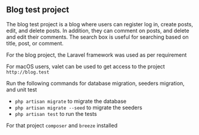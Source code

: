 
## Blog test project

The blog test project is a blog where users can register log in, create posts, edit, and delete posts. In addition, they can comment on posts, and delete and edit their comments.
The search box is useful for searching based on title, post, or comment.

For the blog project, the Laravel framework was used as per requirement

For macOS users, valet can be used to get access to the project ```http://blog.test``` 

Run the following commands for database migration, seeders migration, and unit test

- ``` php artisan migrate ``` to migrate the database
- ``` php artisan migrate --seed ``` to migrate the seeders
- ``` php artisan test ``` to run the tests

For that project ``` composer ``` and ``` breeze ```  installed 


